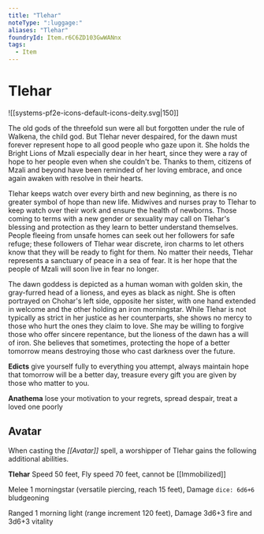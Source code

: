```yaml
---
title: "Tlehar"
noteType: ":luggage:"
aliases: "Tlehar"
foundryId: Item.r6C6ZD103GwWANnx
tags:
  - Item
---
```


# Tlehar
![[systems-pf2e-icons-default-icons-deity.svg|150]]

The old gods of the threefold sun were all but forgotten under the rule of Walkena, the child god. But Tlehar never despaired, for the dawn must forever represent hope to all good people who gaze upon it. She holds the Bright Lions of Mzali especially dear in her heart, since they were a ray of hope to her people even when she couldn't be. Thanks to them, citizens of Mzali and beyond have been reminded of her loving embrace, and once again awaken with resolve in their hearts.

Tlehar keeps watch over every birth and new beginning, as there is no greater symbol of hope than new life. Midwives and nurses pray to Tlehar to keep watch over their work and ensure the health of newborns. Those coming to terms with a new gender or sexuality may call on Tlehar's blessing and protection as they learn to better understand themselves. People fleeing from unsafe homes can seek out her followers for safe refuge; these followers of Tlehar wear discrete, iron charms to let others know that they will be ready to fight for them. No matter their needs, Tlehar represents a sanctuary of peace in a sea of fear. It is her hope that the people of Mzali will soon live in fear no longer.

The dawn goddess is depicted as a human woman with golden skin, the gray-furred head of a lioness, and eyes as black as night. She is often portrayed on Chohar's left side, opposite her sister, with one hand extended in welcome and the other holding an iron morningstar. While Tlehar is not typically as strict in her justice as her counterparts, she shows no mercy to those who hurt the ones they claim to love. She may be willing to forgive those who offer sincere repentance, but the lioness of the dawn has a will of iron. She believes that sometimes, protecting the hope of a better tomorrow means destroying those who cast darkness over the future.

**Edicts** give yourself fully to everything you attempt, always maintain hope that tomorrow will be a better day, treasure every gift you are given by those who matter to you.

**Anathema** lose your motivation to your regrets, spread despair, treat a loved one poorly

## Avatar

When casting the _[[Avatar]]_ spell, a worshipper of Tlehar gains the following additional abilities.

**Tlehar** Speed 50 feet, Fly speed 70 feet, cannot be [[Immobilized]]

Melee 1 morningstar (versatile piercing, reach 15 feet), Damage `dice: 6d6+6` bludgeoning

Ranged 1 morning light (range increment 120 feet), Damage 3d6+3 fire and 3d6+3 vitality
